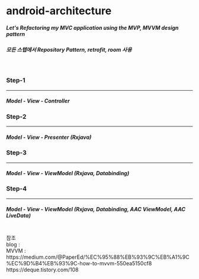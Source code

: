 # android-architecture

##### Let's Refactoring my MVC application using the MVP, MVVM design pattern
##### 모든 스텝에서 Repository Pattern, retrofit, room 사용
<br>

### Step-1

------------
##### Model - View - Controller


### Step-2

------------
##### Model - View - Presenter (Rxjava)

### Step-3

------------
#####  Model - View - ViewModel (Rxjava, Databinding)

### Step-4
------------
#####  Model - View - ViewModel (Rxjava, Databinding, AAC ViewModel, AAC LiveData)
<br>
참조 
<br>
blog : 
<br>
MVVM : https://medium.com/@PaperEd/%EC%95%88%EB%93%9C%EB%A1%9C%EC%9D%B4%EB%93%9C-how-to-mvvm-550ea5150cf8
<br>https://deque.tistory.com/108

